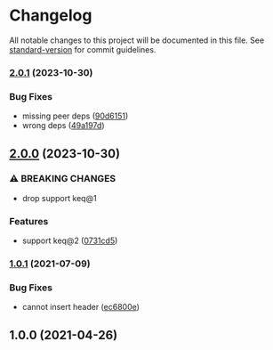 # Changelog

All notable changes to this project will be documented in this file. See [standard-version](https://github.com/conventional-changelog/standard-version) for commit guidelines.

### [2.0.1](https://www.github.com/keq-request/keq-headers/compare/v2.0.0...v2.0.1) (2023-10-30)


### Bug Fixes

* missing peer deps ([90d6151](https://www.github.com/keq-request/keq-headers/commit/90d61512438c8eaf92ef9167af91724b11cbf022))
* wrong deps ([49a197d](https://www.github.com/keq-request/keq-headers/commit/49a197d77f632c9ce1bb46ab0f9778517e2372e0))

## [2.0.0](https://www.github.com/keq-request/keq-headers/compare/v1.0.1...v2.0.0) (2023-10-30)


### ⚠ BREAKING CHANGES

* drop support keq@1

### Features

* support keq@2 ([0731cd5](https://www.github.com/keq-request/keq-headers/commit/0731cd543ecc9a2fe7b7e80d6022582584b62c53))

### [1.0.1](https://www.github.com/keq-request/keq-headers/compare/v1.0.0...v1.0.1) (2021-07-09)


### Bug Fixes

* cannot insert header ([ec6800e](https://www.github.com/keq-request/keq-headers/commit/ec6800ef33c0e2c18705cf56c53e490617b86d10))

## 1.0.0 (2021-04-26)
